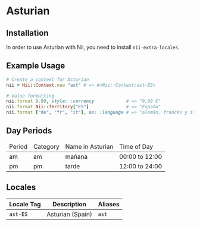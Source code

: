 <!-- This file has been generated. Source: languages/_template.md.erb -->

# Asturian

## Installation

In order to use Asturian with Nii, you need to install `nii-extra-locales`.

## Example Usage

``` ruby
# Create a context for Asturian
nii = Nii::Context.new "ast" # => #<Nii::Context:ast-ES>

# Value formatting
nii.format 9.99, style: :currency            # => "9,99 €"
nii.format Nii::Territory["ES"]              # => "España"
nii.format ["de", "fr", "it"], as: :language # => "alemán, francés y italianu"
```

## Day Periods


<table>
  <thead>
    <tr>
      <td>Period</td>
      <td>Category</td>
      <td>Name in Asturian</td>
      <td>Time of Day</td>
    </tr>
  </thead>
  <tbody>
    <tr>
      <td>am</td>
      <td>am</td>
      <td>mañana</td>
      <td>00:00 to 12:00</td>
    </tr>
    <tr>
      <td>pm</td>
      <td>pm</td>
      <td>tarde</td>
      <td>12:00 to 24:00</td>
    </tr>
  </tbody>
</table>



## Locales

<table>
  <thead>
    <tr>
      <th>Locale Tag</th>
      <th>Description</th>
      <th>Aliases</th>
    </tr>
  </thead>
  <tbody>
    <tr>
      <td><code>ast-ES</code></td>
      <td>Asturian (Spain)</td>
      <td><code>ast</code></td>
    </tr>
  </tbody>
</table>

